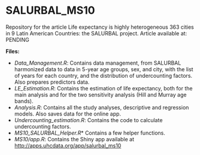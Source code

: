 # SALURBAL_MS10
Repository for the article Life expectancy is highly heterogeneous 363 cities in 9 Latin American Countries: the SALURBAL project.
Article available at: PENDING

**Files:**

* _Data_Management.R_: Contains data management, from SALURBAL harmonized data to data in 5-year age groups, sex, and city, with the list of years for each country, and the distribution of undercounting factors. Also prepares predictors data.
* _LE_Estimation.R_: Contains the estimation of life expectancy, both for the main analysis and for the two sensitivity analysis (Hill and Murray age bands).
* _Analysis.R_: Contains all the study analyses, descriptive and regression models. Also saves data for the online app.
* _Undercounting_estimation.R_: Contains the code to calculate undercounting factors.
* _MS10_SALURBAL_Helper.R_* Contains a few helper functions.
* _MS10/app.R_: Contains the Shiny app available at http://apps.uhcdata.org/app/salurbal_ms10
